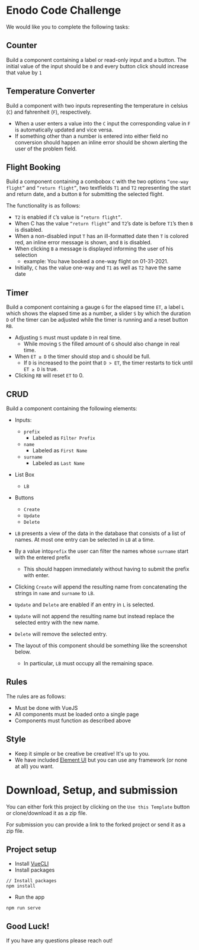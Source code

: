 # Enodo Code Challenge
We would like you to complete the following tasks:

## Counter 
Build a component containing a label or read-only input and a button. The initial value of the input should be `0` and every button click should increase that value by `1`

## Temperature Converter
Build a component with two inputs representing the temperature in celsius (`C`) and fahrenheit (`F`), respectively. 
- When a user enters a value into the `C` input the corresponding value in `F` is automatically updated and vice versa.
- If something other than a number is entered into either field no conversion should happen an inline error should be shown alerting the user of the problem field.


## Flight Booking
Build a component containing a combobox `C` with the two options `“one-way flight”` and `“return flight”`, two textfields `T1` and `T2` representing the start and return date, and a button `B` for submitting the selected flight. 

The functionality is as follows:
- `T2` is enabled if `C`’s value is `“return flight”`.
- When C has the value `“return flight”` and `T2`’s date is before `T1`’s then `B` is disabled. 
- When a non-disabled input `T` has an ill-formatted date then `T` is colored red, an inline error message is shown, and `B` is disabled.
- When clicking `B` a message is displayed informing the user of his selection 
  - example: You have booked a one-way flight on 01-31-2021.
- Initially, `C` has the value one-way and `T1` as well as `T2` have the same date

## Timer
Build a component containing a gauge `G` for the elapsed time `ET`, a label `L` which shows the elapsed time as a number, a slider `S` by which the duration `D` of the timer can be adjusted while the timer is running and a reset button `RB`. 
- Adjusting `S` must must update `D` in real time.
  - While moving `S` the filled amount of `G` should also change in real time.
- When `ET ≥ D` the timer should stop and `G` should be full.
  - If `D` is increased to the point that `D > ET`, the timer restarts to tick until `ET ≥ D` is true.
- Clicking `RB` will reset `ET` to 0.

## CRUD
Build a component containing the following elements:
- Inputs:
  - `prefix`
    - Labeled as `Filter Prefix`
  - `name`
    - Labeled as `First Name`
  - `surname`
    - Labeled as `Last Name`
- List Box
  - `LB`
- Buttons
  - `Create`
  - `Update`
  - `Delete`

- `LB` presents a view of the data in the database that consists of a list of names. At most one entry can be selected in `LB` at a time.
- By a value into`prefix` the user can filter the names whose `surname` start with the entered prefix
  - This should happen immediately without having to submit the prefix with enter.
- Clicking `Create` will append the resulting name from concatenating the strings in `name` and `surname` to `LB`.
- `Update` and `Delete` are enabled if an entry in `L` is selected. 
- `Update` will not append the resulting name but instead replace the selected entry with the new name.
- `Delete` will remove the selected entry. 
- The layout of this component should be something like the screenshot below.
  - In particular, `LB` must occupy all the remaining space.


## Rules
The rules are as follows:
- Must be done with VueJS
- All components must be loaded onto a single page
- Components must function as described above

## Style
- Keep it simple or be creative be creative! It's up to you. 
- We have included [Element UI](https://element.eleme.io/#/en-US/component/installation) but you can use any framework (or none at all) you want.


# Download, Setup, and submission
You can either fork this project by clicking on the `Use this Template` button or clone/download it as a zip file. 

For submission you can provide a link to the forked project or send it as a zip file.

## Project setup
- Install [VueCLI](https://cli.vuejs.org/guide/installation.html)
- Install packages
```
// Install packages
npm install
```
- Run the app
```
npm run serve
```

## Good Luck!
If you have any questions please reach out!
